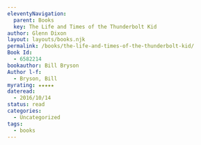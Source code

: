 ```yaml
---
eleventyNavigation:
  parent: Books
  key: The Life and Times of the Thunderbolt Kid
author: Glenn Dixon
layout: layouts/books.njk
permalink: /books/the-life-and-times-of-the-thunderbolt-kid/
Book Id:
  - 6582214
bookauthor: Bill Bryson
Author l-f:
  - Bryson, Bill
myrating: ★★★★★
dateread:
  - 2016/10/14
status: read
categories:
  - Uncategorized
tags:
  - books
---
```

